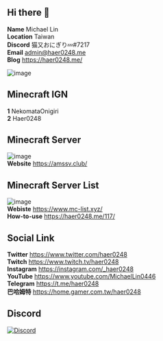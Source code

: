 ## Hi there 👋
**Name** Michael Lin  
**Location** Taiwan  
**Discord** 猫又おにぎり💤#7217  
**Email** admin@haer0248.me  
**Blog** https://haer0248.me/

![image](https://github-readme-stats.vercel.app/api?username=haer0248&show_icons=true&theme=vue-dark)

## Minecraft IGN
**1** NekomataOnigiri  
**2** Haer0248

## Minecraft Server
![image](https://i.haer0248.me/amsserver/YP1YfD.png)  
**Website** https://amssv.club/

## Minecraft Server List
![image](https://www.mc-list.xyz/assets/fbimg.png)  
**Webiste** https://www.mc-list.xyz/  
**How-to-use** https://haer0248.me/117/

## Social Link
**Twitter** https://www.twitter.com/haer0248  
**Twitch** https://www.twitch.tv/haer0248  
**Instagram** https://instagram.com/_haer0248  
**YouTube** https://www.youtube.com/MichaelLin0446  
**Telegram** https://t.me/haer0248  
**巴哈姆特** https://home.gamer.com.tw/haer0248

## Discord
[![Discord](https://image.haer0248.me/discord_banner)](https://discord.gg/VaQAY2s)
